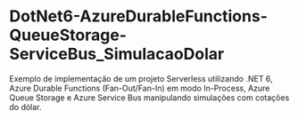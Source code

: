 # DotNet6-AzureDurableFunctions-QueueStorage-ServiceBus_SimulacaoDolar
Exemplo de implementação de um projeto Serverless utilizando .NET 6, Azure Durable Functions (Fan-Out/Fan-In) em modo In-Process, Azure Queue Storage e Azure Service Bus manipulando simulações com cotações do dólar.
